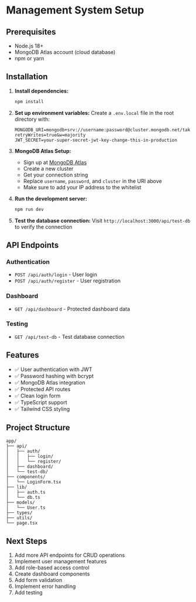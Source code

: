 # Management System Setup

## Prerequisites
- Node.js 18+ 
- MongoDB Atlas account (cloud database)
- npm or yarn

## Installation

1. **Install dependencies:**
   ```bash
   npm install
   ```

2. **Set up environment variables:**
   Create a `.env.local` file in the root directory with:
   ```
   MONGODB_URI=mongodb+srv://username:password@cluster.mongodb.net/takshagamanage?retryWrites=true&w=majority
   JWT_SECRET=your-super-secret-jwt-key-change-this-in-production
   ```

3. **MongoDB Atlas Setup:**
   - Sign up at [MongoDB Atlas](https://www.mongodb.com/atlas)
   - Create a new cluster
   - Get your connection string
   - Replace `username`, `password`, and `cluster` in the URI above
   - Make sure to add your IP address to the whitelist

4. **Run the development server:**
   ```bash
   npm run dev
   ```

5. **Test the database connection:**
   Visit `http://localhost:3000/api/test-db` to verify the connection

## API Endpoints

### Authentication
- `POST /api/auth/login` - User login
- `POST /api/auth/register` - User registration

### Dashboard
- `GET /api/dashboard` - Protected dashboard data

### Testing
- `GET /api/test-db` - Test database connection

## Features
- ✅ User authentication with JWT
- ✅ Password hashing with bcrypt
- ✅ MongoDB Atlas integration
- ✅ Protected API routes
- ✅ Clean login form
- ✅ TypeScript support
- ✅ Tailwind CSS styling

## Project Structure
```
app/
├── api/
│   ├── auth/
│   │   ├── login/
│   │   └── register/
│   ├── dashboard/
│   └── test-db/
├── components/
│   └── LoginForm.tsx
├── lib/
│   ├── auth.ts
│   └── db.ts
├── models/
│   └── User.ts
├── types/
├── utils/
└── page.tsx
```

## Next Steps
1. Add more API endpoints for CRUD operations
2. Implement user management features
3. Add role-based access control
4. Create dashboard components
5. Add form validation
6. Implement error handling
7. Add testing 